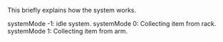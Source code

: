This briefly explains how the system works.

systemMode -1: idle system.
systemMode 0: Collecting item from rack.
systemMode 1: Collecting item from arm.